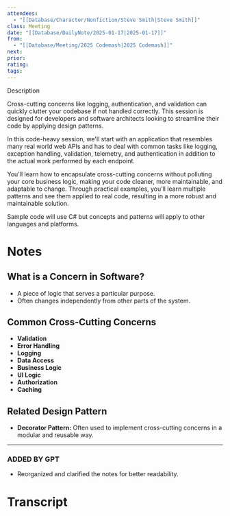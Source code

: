 ```yaml
---
attendees: 
  - "[[Database/Character/Nonfiction/Steve Smith|Steve Smith]]"
class: Meeting
date: "[[Database/DailyNote/2025-01-17|2025-01-17]]"
from:
  - "[[Database/Meeting/2025 Codemash|2025 Codemash]]"
next: 
prior: 
rating: 
tags:
---
```

Description

Cross-cutting concerns like logging, authentication, and validation can quickly clutter your codebase if not handled correctly. This session is designed for developers and software architects looking to streamline their code by applying design patterns.

In this code-heavy session, we'll start with an application that resembles many real world web APIs and has to deal with common tasks like logging, exception handling, validation, telemetry, and authentication in addition to the actual work performed by each endpoint.

You'll learn how to encapsulate cross-cutting concerns without polluting your core business logic, making your code cleaner, more maintainable, and adaptable to change. Through practical examples, you’ll learn multiple patterns and see them applied to real code, resulting in a more robust and maintainable solution.

Sample code will use C# but concepts and patterns will apply to other languages and platforms.
# Notes

## What is a Concern in Software?

- A piece of logic that serves a particular purpose.
- Often changes independently from other parts of the system.

## Common Cross-Cutting Concerns

- **Validation**
- **Error Handling**
- **Logging**
- **Data Access**
- **Business Logic**
- **UI Logic**
- **Authorization**
- **Caching**

## Related Design Pattern

- **Decorator Pattern:** Often used to implement cross-cutting concerns in a modular and reusable way.

---

### ADDED BY GPT

- Reorganized and clarified the notes for better readability.



# Transcript
